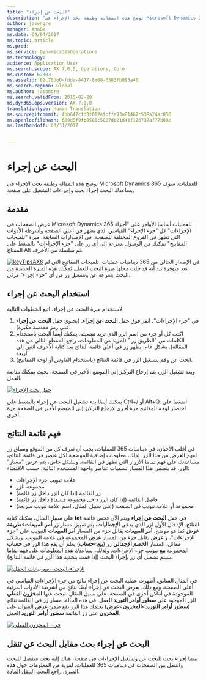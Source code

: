```yaml
---
title: "البحث عن إجراء"
description: "توضح هذه المقالة وظيفة بحث الإجراء في Microsoft Dynamics 365 للعمليات. سوف يساعدك البحث إجراء بحث وإجراءات التشغيل على صفحة."
author: jasongre
manager: AnnBe
ms.date: 04/04/2017
ms.topic: article
ms.prod: 
ms.service: Dynamics365Operations
ms.technology: 
audience: Application User
ms.search.scope: AX 7.0.0, Operations, Core
ms.custom: 62303
ms.assetid: 62c70de0-fdde-4417-8e08-0583fb095a40
ms.search.region: Global
ms.author: jasongre
ms.search.validFrom: 2016-02-28
ms.dyn365.ops.version: AX 7.0.0
translationtype: Human Translation
ms.sourcegitcommit: 4bb647cfd3f012efbffa93a81462c538a24ac850
ms.openlocfilehash: 689d8f9fb0501c5007db21d41f126737af77b89e
ms.lasthandoff: 03/31/2017


---
```


# <a name="action-search"></a>البحث عن إجراء

توضح هذه المقالة وظيفة بحث الإجراء في Microsoft Dynamics 365 للعمليات. سوف يساعدك البحث إجراء بحث وإجراءات التشغيل على صفحة.

<a name="introduction"></a>مقدمة
------------

عرض الصفحات في Microsoft Dynamics 365 للعمليات أساسا الأوامر على "أجزاء الإجراءات" كل "جزء الإجراء" القياسي الذي يظهر في أعلى الصفحة وأشرطة الأدوات التي تظهر في الفروع المختلفة للصفحة. في الإصدارات السابقة، ميزة "تلميحات المفاتيح" تمكنك من الوصول بسرعة إلى أي زر على "جزء الإجراءات" بالضغط على المفتاح Alt ثم سلسلة من الأحرف. 

[![keyTipsAX6](./media/keytipsax6.png)](./media/keytipsax6.png) في الإصدار الحالي من 365 ديناميات عمليات، تلميحات المفاتيح التي لم تعد متوفرة بيد أنه قد حلت محلها ميزة البحث للعمل. تُمكّنك هذه الميزة الجديدة من البحث بسرعة عن وتشغيل زر من أي "جزء إجراء" مرئي.

## <a name="using-action-search"></a>استخدام البحث عن إجراء
لاستخدام ميزة البحث عن إجراء، اتبع الخطوات التالية.

1.  في "جزء الإجراءات"، انقر فوق حقل **البحث عن إجراء**. (يحتوي حقل **البحث عن إجراء** على رمز معدسة مكبرة).
2.  اكتب كل أو جزء من اسم الزر الذي تريد تشغيله. يمكنك أيضا البحث باستخدام الكلمات من "الطريق زر." (لمزيد من المعلومات، راجع المقطع التالي من هذه المقالة). بشكل عام، يظهر زر في أعلى قائمة النتائج بعد كتابة الأحرف اثنين إلى أربعة.
3.  ابحث عن وقم بتشغيل الزر في قائمة النتائج (باستخدام الماوس أو لوحة المفاتيح).

وبعد تشغيل الزر، يتم إرجاع التركيز إلى الموضع الأخير في الصفحة، بحيث يمكنك متابعة العمل. 

[![حقل بحث الإجراء](./media/action-search-field.png)](./media/action-search-field.png)

يمكنك أيضًا بدء تشغيل البحث عن إجراء بالضغط على Ctrl+/ أو Alt+Q. اضغط على اختصار لوحة المفاتيح مرة أخرى لإرجاع التركيز إلى الموضع الأخير في الصفحة مرة أخرى.

## <a name="understanding-the-results-list"></a>فهم قائمة النتائج
في أغلب الأحيان، في ديناميات 365 للعمليات، يجب أن تعرف كل من الموقع وسياق زر لفهم الغرض من هذا الزر. لذلك، معلومات إضافية الموضحة لكل عنصر في قائمة النتائج، مساعدتك على فهم تماما الأزرار التي تظهر في القائمة. وبشكل خاص، يتم عرض "مسار" الزر. قد يتضمن هذا المسار تسميات عناصر واجهة المستخدم التالية، حسب الاقتضاء:

-   علامة تبويب جزء الإجراءات
-   مجموعة الزر
-   زر القائمة (إذا كان الزر داخل زر قائمة)
-   فاصل القائمة (إذا كان الزر داخل مجموعة مسماة داخل زر قائمة)
-   مجموعة أو علامة تبويب في الصفحة (على سبيل المثال، اسم علامة تبويب سريعة)

على سبيل المثال، يمكنك كتابة **tot** في حقل **البحث عن إجراء** ويتم الآن فحص قائمة النتائج. الإدخال الأول لزر الذي يدعى **الإجماليات**، يتم تمييز. مسار زر **أمر المبيعات**&gt;**طريقة عرض** كما هو موضح. **أمر المبيعات** يقابل جزء من المسار **أمر المبيعات** التبويب على "جزء الإجراءات"، و **عرض** يقابل جزء من المسار **عرض** المجموعة في علامة التبويب. وبشكل مماثل، المسار **الخصم الإجمالي** زر (**بيع**&gt;**حساب**) يعلم أن يقع هذا الزر في **حساب** المجموعة **بيع** تبويب جزء الإجراءات. ولذلك، تساعدك هذه المعلومات على فهم تماما سيتم تشغيل أي زر بإجراء البحث (إذا قمت بتحديد هذا الزر في قائمة النتائج). 

[![الإجراء-البحث--مع-بيانات الحقل](./media/action-search-field-with-data.png)](./media/action-search-field-with-data.png) 

في المثال السابق، أظهرت عملية البحث عن إجراء نتائج من جزء الإجراءات القياسي في أعلى الصفحة. ومع ذلك، يعرض البحث عن إجراء أيضًا نتائج من أشرطة الأدوات المرئية الموجودة في أماكن أخرى في الصفحة. على سبيل المثال، تبحث عنها **المخزون الفعلي** الزر الموجود على **سطور أوامر التوريد** العمل. في هذه الحالة، مسار زر في القائمة نتائج (**سطور أوامر التوريد**&gt;**المخزون**&gt;**عرض**) يعلمك هذا الزر يقع ضمن **عرض** العنوان على **المخزون** على زر القائمة **سطور أوامر التوريد** العمل. 

[![في--المخزون الفعلي](./media/on-hand-inventory.png)](./media/on-hand-inventory.png)

## <a name="action-search-vs-navigation-search"></a>البحث عن إجراء بحث مقابل البحث عن تنقل
بينما إجراء بحث للبحث عن وتشغيل الإجراءات في صفحة، هناك إليه بحث منفصل للبحث والتنقل بين الصفحات في ديناميات 365 للعمليات. لمزيد من المعلومات حول هذه الميزة، راجع [البحث التنقل](navigation-search.md) المادة.



